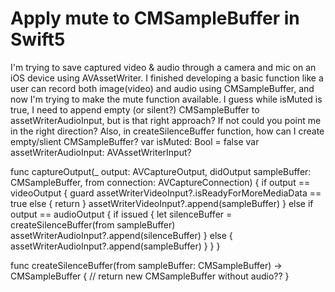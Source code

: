 
# Apply mute to CMSampleBuffer in Swift5

I'm trying to save captured video & audio through a camera and mic on an iOS device using AVAssetWriter. I finished developing a basic function like a user can record both image(video) and audio using CMSampleBuffer, and now I'm trying to make the mute function available. I guess while isMuted is true, I need to append empty (or silent?) CMSampleBuffer to assetWriterAudioInput, but is that right approach? If not could you point me in the right direction? Also, in createSilenceBuffer function, how can I create empty/slient CMSampleBuffer?
var isMuted: Bool = false
var assetWriterAudioInput: AVAssetWriterInput?

func captureOutput(_ output: AVCaptureOutput, didOutput sampleBuffer: CMSampleBuffer, from connection: AVCaptureConnection) {
    if output == videoOutput {
        guard assetWriterVideoInput?.isReadyForMoreMediaData == true else { return }
        assetWriterVideoInput?.append(sampleBuffer)
    } else if output == audioOutput {
        if issued {
            let silenceBuffer = createSilenceBuffer(from sampleBuffer)
            assetWriterAudioInput?.append(silenceBuffer)
        } else {
            assetWriterAudioInput?.append(sampleBuffer)
        }
    }
}

func createSilenceBuffer(from sampleBuffer: CMSampleBuffer) -> CMSampleBuffer {
    // return new CMSampleBuffer without audio??
}


        